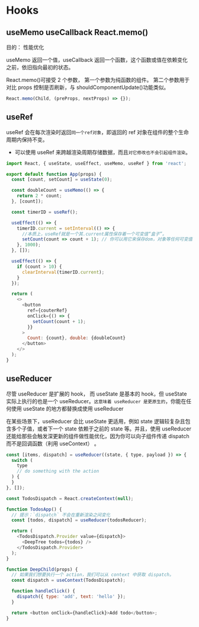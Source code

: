 # Hooks

## useMemo useCallback React.memo()

目的： 性能优化

useMemo 返回一个值，useCallback 返回一个函数，这个函数或值在依赖变化之前，依旧指向最初的状态。

React.memo()可接受 2 个参数，
第一个参数为纯函数的组件。
第二个参数用于对比 props 控制是否刷新，与 shouldComponentUpdate()功能类似。

```js
React.memo(Child, (preProps, nextProps) => {});
```

## useRef

useRef 会在每次渲染时返回`同一个ref对象`，即返回的 ref 对象在组件的整个生命周期内保持不变。

- 可以使用 useRef 来跨越渲染周期存储数据，而且`对它修改也不会引起组件渲染`。

```js
import React, { useState, useEffect, useMemo, useRef } from 'react';

export default function App(props) {
  const [count, setCount] = useState(0);

  const doubleCount = useMemo(() => {
    return 2 * count;
  }, [count]);

  const timerID = useRef();

  useEffect(() => {
    timerID.current = setInterval(() => {
      //本质上，useRef就是一个其.current属性保存着一个可变值“盒子”。
      setCount(count => count + 1); // 你可以用它来保存dom，对象等任何可变值。
    }, 1000);
  }, []);

  useEffect(() => {
    if (count > 10) {
      clearInterval(timerID.current);
    }
  });

  return (
    <>
      <button
        ref={couterRef}
        onClick={() => {
          setCount(count + 1);
        }}
      >
        Count: {count}, double: {doubleCount}
      </button>
    </>
  );
}
```

## useReducer

尽管 useReducer 是扩展的 hook， 而 useState 是基本的 hook，但 useState 实际上执行的也是一个 useReducer。`这意味着 useReducer 是更原生的`，你能在任何使用 useState 的地方都替换成使用 useReducer

在某些场景下，useReducer 会比 useState 更适用，例如 state 逻辑较复杂且包含多个子值，或者下一个 state 依赖于之前的 state 等。并且，使用 useReducer 还能给那些会触发深更新的组件做性能优化，因为你可以向子组件传递 dispatch 而不是回调函数（利用 useContext） 。

```js
const [items, dispatch] = useReducer((state, { type, payload }) => {
  switch (
    type
    // do something with the action
  ) {
  }
}, []);
```

```js
const TodosDispatch = React.createContext(null);

function TodosApp() {
  // 提示：`dispatch` 不会在重新渲染之间变化
  const [todos, dispatch] = useReducer(todosReducer);

  return (
    <TodosDispatch.Provider value={dispatch}>
      <DeepTree todos={todos} />
    </TodosDispatch.Provider>
  );
}

function DeepChild(props) {
  // 如果我们想要执行一个 action，我们可以从 context 中获取 dispatch。
  const dispatch = useContext(TodosDispatch);

  function handleClick() {
    dispatch({ type: 'add', text: 'hello' });
  }

  return <button onClick={handleClick}>Add todo</button>;
}
```
